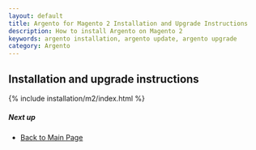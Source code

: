 ```yaml
---
layout: default
title: Argento for Magento 2 Installation and Upgrade Instructions
description: How to install Argento on Magento 2
keywords: argento installation, argento update, argento upgrade
category: Argento
---
```


## Installation and upgrade instructions

{% include installation/m2/index.html %}

##### Next up

 -  [Back to Main Page](../)
